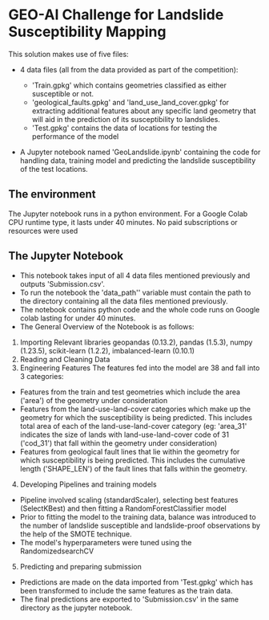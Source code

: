 
# GEO-AI Challenge for Landslide Susceptibility Mapping
This solution makes use of five files:
* 4 data files (all from the data provided as part of the competition):
  * 'Train.gpkg' which contains geometries classified as either susceptible or not.
  * 'geological_faults.gpkg' and 'land_use_land_cover.gpkg' for extracting
additional features about any specific land geometry that will aid in the
prediction of its susceptibility to landslides.
  * 'Test.gpkg' contains the data of locations for testing the performance of the
model

* A Jupyter notebook named 'GeoLandslide.ipynb' containing the code for handling
data, training model and predicting the landslide susceptibility of the test locations.
## The environment
The Jupyter notebook runs in a python environment. For a Google Colab CPU runtime type,
it lasts under 40 minutes.
No paid subscriptions or resources were used
## The Jupyter Notebook
* This notebook takes input of all 4 data files mentioned previously and outputs
'Submission.csv'.
* To run the notebook the 'data_path'' variable must contain the path to the directory
containing all the data files mentioned previously.
* The notebook contains python code and the whole code runs on Google colab lasting
for under 40 minutes.
* The General Overview of the Notebook is as follows:
1. Importing Relevant libraries
geopandas (0.13.2), pandas (1.5.3), numpy (1.23.5), scikit-learn (1.2.2),
imbalanced-learn (0.10.1)
2. Reading and Cleaning Data
3. Engineering Features
The features fed into the model are 38 and fall into 3 categories:
 - Features from the train and test geometries which include the area
('area') of the geometry under consideration
 - Features from the land-use-land-cover categories which make up the
geometry for which the susceptibility is being predicted.
This includes total area of each of the land-use-land-cover category
(eg: 'area_31' indicates the size of lands with land-use-land-cover
code of 31 ('cod_31') that fall within the geometry under consideration)
 - Features from geological fault lines that lie within the geometry for
which susceptibility is being predicted.
This includes the cumulative length ('SHAPE_LEN') of the fault lines
that falls within the geometry.
4. Developing Pipelines and training models
  * Pipeline involved scaling (standardScaler), selecting best features
(SelectKBest) and then fitting a RandomForestClassifier model
  * Prior to fitting the model to the training data, balance was introduced to the
number of landslide susceptible and landslide-proof observations by the help
of the SMOTE technique.
  * The model's hyperparameters were tuned using the RandomizedsearchCV
5. Predicting and preparing submission
  * Predictions are made on the data imported from 'Test.gpkg' which has been
transformed to include the same features as the train data.
  * The final predictions are exported to 'Submission.csv' in the same directory as
the jupyter notebook.
